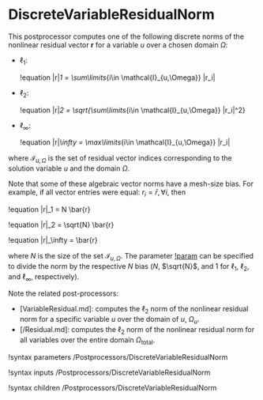 # DiscreteVariableResidualNorm

This postprocessor computes one of the following discrete norms of the nonlinear residual
vector $\mathbf{r}$ for a variable $u$ over a chosen domain $\Omega$:

- $\ell_1$:

  !equation
  \|r\|_1 = \sum\limits_{i\in \mathcal{I}_{u,\Omega}} |r_i|

- $\ell_2$:

  !equation
  \|r\|_2 = \sqrt{\sum\limits_{i\in \mathcal{I}_{u,\Omega}} |r_i|^2}

- $\ell_\infty$:

  !equation
  \|r\|_\infty = \max\limits_{i\in \mathcal{I}_{u,\Omega}} |r_i|

where $\mathcal{I}_{u,\Omega}$ is the set of residual vector indices corresponding to the
solution variable $u$ and the domain $\Omega$.

Note that some of these algebraic vector norms have a mesh-size bias. For example, if all vector entries
were equal: $r_i = \bar{r}, \forall i$, then

!equation
\|r\|_1 = N \bar{r}

!equation
\|r\|_2 = \sqrt{N} \bar{r}

!equation
\|r\|_\infty = \bar{r}

where $N$ is the size of the set $\mathcal{I}_{u,\Omega}$.
The parameter [!param](/Postprocessors/DiscreteVariableResidualNorm/correct_mesh_bias)
can be specified to divide the norm by the respective $N$ bias ($N$, $\sqrt{N}$, and $1$
for $\ell_1$, $\ell_2$, and $\ell_\infty$, respectively).

Note the related post-processors:

- [VariableResidual.md]: computes the $\ell_2$ norm of the nonlinear residual norm for a specific variable $u$ over the domain of $u$, $\Omega_u$.
- [/Residual.md]: computes the $\ell_2$ norm of the nonlinear residual norm for all variables over the entire domain $\Omega_\text{total}$.

!syntax parameters /Postprocessors/DiscreteVariableResidualNorm

!syntax inputs /Postprocessors/DiscreteVariableResidualNorm

!syntax children /Postprocessors/DiscreteVariableResidualNorm
